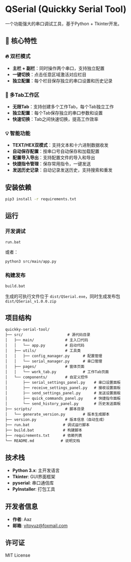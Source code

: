 # QSerial (Quickky Serial Tool)

一个功能强大的串口调试工具，基于Python + Tkinter开发。

## 🚀 核心特性

### 🔥 双栏模式
- **主栏 + 副栏**：同时操作两个串口，支持独立配置
- **一键切换**：点击任意区域激活对应栏目
- **独立配置**：每个栏目保存独立的串口设置和历史记录

### 📑 多Tab工作区
- **无限Tab**：支持创建多个工作Tab，每个Tab独立工作
- **独立配置**：每个Tab保存独立的串口参数和设置
- **快速切换**：Tab之间快速切换，提高工作效率

### 💡 智能功能
- **TEXT/HEX双模式**：支持文本和十六进制数据收发
- **自动保存配置**：按串口号自动保存和加载配置
- **配置导入导出**：支持配置文件的导入和导出
- **快捷指令管理**：保存常用指令，一键发送
- **发送历史记录**：自动记录发送历史，支持搜索和重发

## 安装依赖

```bash
pip3 install -r requirements.txt
```

## 运行

### 开发调试

```bash
run.bat
```

或者：

```bash
python3 src/main/app.py
```

### 构建发布

```bash
build.bat
```

生成的可执行文件位于 `dist/QSerial.exe`，同时生成发布包 `dist/QSerial_v1.0.0.zip`

## 项目结构

```
quickky-serial-tool/
├── src/                    # 源代码目录
│   ├── main/              # 主入口代码
│   │   └── app.py         # 启动代码
│   ├── utils/             # 工具类
│   │   ├── config_manager.py      # 配置管理
│   │   └── serial_manager.py      # 串口管理
│   ├── pages/             # 窗体页面
│   │   └── work_tab.py            # 工作Tab页面
│   └── components/        # 自定义控件
│       ├── serial_settings_panel.py    # 串口设置面板
│       ├── receive_settings_panel.py   # 接收设置面板
│       ├── send_settings_panel.py      # 发送设置面板
│       ├── quick_commands_panel.py     # 快捷指令面板
│       └── send_history_panel.py       # 历史发送面板
├── scripts/               # 脚本目录
│   └── generate_version.py        # 版本生成脚本
├── version.py             # 版本信息（自动生成）
├── run.bat               # 调试运行脚本
├── build.bat             # 构建脚本
├── requirements.txt      # 依赖列表
└── README.md            # 说明文档
```


## 技术栈

- **Python 3.x**: 主开发语言
- **Tkinter**: GUI界面框架
- **pyserial**: 串口通信库
- **PyInstaller**: 打包工具

## 开发者信息

- **作者**: Aaz
- **邮箱**: vitoyuz@foxmail.com

## 许可证

MIT License

